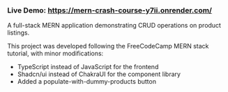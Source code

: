 ### **Live Demo**: https://mern-crash-course-y7ii.onrender.com/

A full-stack MERN application demonstrating CRUD operations on product listings.

This project was developed following the FreeCodeCamp MERN stack tutorial, with minor modifications:
-   TypeScript instead of JavaScript for the frontend
-   Shadcn/ui instead of ChakraUI for the component library
-   Added a populate-with-dummy-products button
